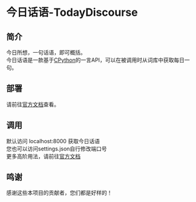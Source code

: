# 今日话语-TodayDiscourse
## 简介
今日所想，一句话语，即可概括。  
今日话语是一款基于[CPython](https://www.python.org/)的一言API，可以在被调用时从词库中获取每日一句。
## 部署
请前往[官方文档](https://xingchenopensource.github.io/apis/todaydiscourse/)查看。

## 调用
默认访问 localhost:8000 获取今日话语  
您也可以访问settings.json自行修改端口号  
更多高阶用法，请前往[官方文档](https://xingchenopensource.github.io/apis/todaydiscourse/)

## 鸣谢
感谢这些本项目的贡献者，您们都是好样的！
